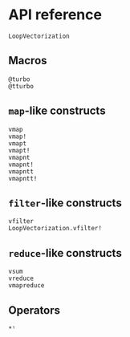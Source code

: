# API reference

```@docs
LoopVectorization
```

## Macros

```@docs
@turbo
@tturbo
```

## `map`-like constructs

```@docs
vmap
vmap!
vmapt
vmapt!
vmapnt
vmapnt!
vmapntt
vmapntt!
```

## `filter`-like constructs

```@docs
vfilter
LoopVectorization.vfilter!
```

## `reduce`-like constructs
```@docs
vsum
vreduce
vmapreduce
```

## Operators
```@docs
*ˡ
```
